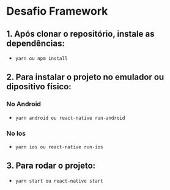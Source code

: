 # Desafio Framework
## 1. Após clonar o repositório, instale as dependências:
- `yarn ou npm install`
## 2. Para instalar o projeto no emulador ou dipositivo físico:
### No Android
- `yarn android ou react-native run-android`
### No Ios
- `yarn ios ou react-native run-ios`
## 3. Para rodar o projeto:
- `yarn start ou react-native start`
